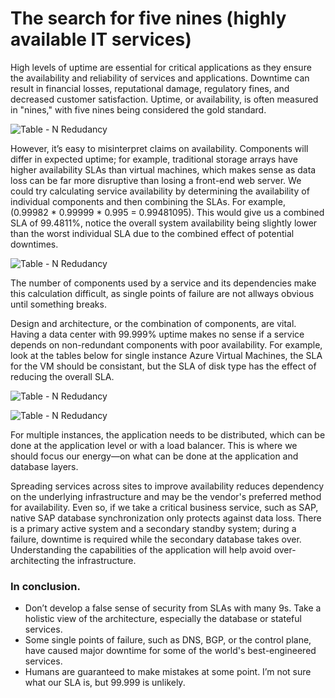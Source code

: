 
# The search for five nines (highly available IT services)

High levels of uptime are essential for critical applications as they ensure the availability and reliability of services and applications. Downtime can result in financial losses, reputational damage, regulatory fines, and decreased customer satisfaction. Uptime, or availability, is often measured in "nines," with five nines being considered the gold standard.


![Table - N Redudancy](https://raoconnor.github.io/docs/assets/images/Availability-Table1.png)



However, it’s easy to misinterpret claims on availability. Components will differ in expected uptime; for example, traditional storage arrays have higher availability SLAs than virtual machines, which makes sense as data loss can be far more disruptive than losing a front-end web server. 
We could try calculating service availability by determining the availability of individual components and then combining the SLAs. For example, (0.99982 * 0.99999 * 0.995 = 0.99481095). This would give us a combined SLA of 99.4811%, notice the overall system availability being slightly lower than the worst individual SLA due to the combined effect of potential downtimes.


![Table - N Redudancy](https://raoconnor.github.io/docs/assets/images/Availability-Table2.png)


The number of components used by a service and its dependencies make this calculation difficult, as single points of failure are not allways obvious until something breaks.

Design and architecture, or the combination of components, are vital. Having a data center with 99.999% uptime makes no sense if a service depends on non-redundant components with poor availability.
For example, look at the tables below for single instance Azure Virtual Machines, the SLA for the VM should be consistant, but the SLA of disk type has the effect of reducing the overall SLA.

![Table - N Redudancy](https://raoconnor.github.io/docs/assets/images/Availability-Table3.png)



![Table - N Redudancy](https://raoconnor.github.io/docs/assets/images/Availability-Table4.png)

For multiple instances, the application needs to be distributed, which can be done at the application level or with a load balancer. This is where we should focus our energy—on what can be done at the application and database layers.

Spreading services across sites to improve availability reduces dependency on the underlying infrastructure and may be the vendor's preferred method for availability. Even so, if we take a critical business service, such as SAP, native SAP database synchronization only protects against data loss. There is a primary active system and a secondary standby system; during a failure, downtime is required while the secondary database takes over. Understanding the capabilities of the application will help avoid over-architecting the infrastructure.

### In conclusion. 
- Don’t develop a false sense of security from SLAs with many 9s. Take a holistic view of the architecture, especially the database or stateful services.
- Some single points of failure, such as DNS, BGP, or the control plane, have caused major downtime for some of the world's best-engineered services.
- Humans are guaranteed to make mistakes at some point. I’m not sure what our SLA is, but 99.999 is unlikely.

